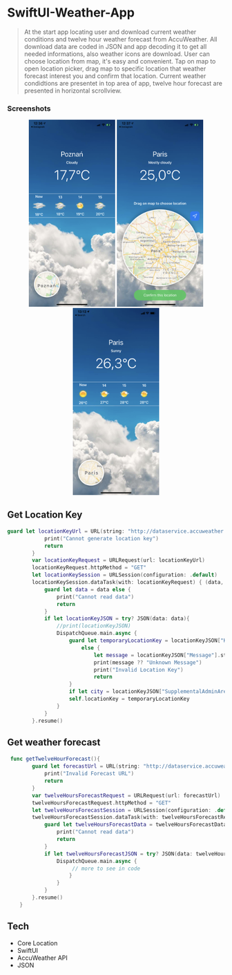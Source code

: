 # SwiftUI-Weather-App

>At the start app locating user and download current weather conditions and twelve hour weather forecast from AccuWeather. All download data are coded in JSON and app decoding it to get all needed informations, also weather icons are download. User can choose location from map, it's easy and convenient. Tap on map to open location picker, drag map to specific location that weather forecast interest you and confirm that location. Current weather condidtions are presentet in top area of app, twelve hour forecast are presented in horizontal scrollview.

 <h3>Screenshots</h3>
  <p align="center">
  <img src="1.PNG" alt="drawing" width="200"/>
  <img src="3.PNG" alt="drawing" width="200"/>
  <img src="4.PNG" alt="drawing" width="200"/>
</p>

## Get Location Key
```swift
guard let locationKeyUrl = URL(string: "http://dataservice.accuweather.com/locations/v1/cities/geoposition/search?apikey=\(self.apiKey)&q=\(location.latitude)%2C\(location.longitude)") else {
            print("Cannot generate location key")
            return
        }
        var locationKeyRequest = URLRequest(url: locationKeyUrl)
        locationKeyRequest.httpMethod = "GET"
        let locationKeySession = URLSession(configuration: .default)
        locationKeySession.dataTask(with: locationKeyRequest) { (data, _, error) in
            guard let data = data else {
                print("Cannot read data")
                return
            }
            if let locationKeyJSON = try? JSON(data: data){
                //print(locationKeyJSON)
                DispatchQueue.main.async {
                    guard let temporaryLocationKey = locationKeyJSON["Key"].string
                        else {
                            let message = locationKeyJSON["Message"].string
                            print(message ?? "Unknown Message")
                            print("Invalid Location Key")
                            return
                    }
                    if let city = locationKeyJSON["SupplementalAdminAreas"][0]["EnglishName"].string{self.currentConditions.city = city}
                    self.locationKey = temporaryLocationKey
                }
            }
        }.resume()
```

## Get weather forecast
```swift 
 func getTwelveHourForecast(){
        guard let forecastUrl = URL(string: "http://dataservice.accuweather.com/forecasts/v1/hourly/12hour/\(self.locationKey)?apikey=\(self.apiKey)&metric=true") else {
            print("Invalid Forecast URL")
            return
        }
        var twelveHoursForecastRequest = URLRequest(url: forecastUrl)
        twelveHoursForecastRequest.httpMethod = "GET"
        let twelveHoursForecastSession = URLSession(configuration: .default)
        twelveHoursForecastSession.dataTask(with: twelveHoursForecastRequest) { (twelveHoursForecastData, _, error) in
            guard let twelveHoursForecastData = twelveHoursForecastData else {
                print("Cannot read data")
                return
            }
            if let twelveHoursForecastJSON = try? JSON(data: twelveHoursForecastData) {
                DispatchQueue.main.async {
                     // more to see in code 
                    }
                }
            }
        }.resume()
    }
```
## Tech
  - Core Location
  - SwiftUI
  - AccuWeather API
  - JSON
 
